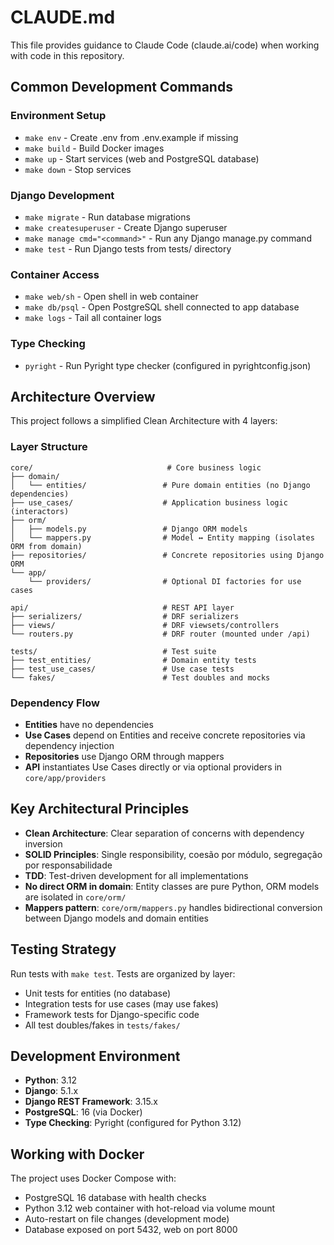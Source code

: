 # CLAUDE.md

This file provides guidance to Claude Code (claude.ai/code) when working with code in this repository.

## Common Development Commands

### Environment Setup
- `make env` - Create .env from .env.example if missing
- `make build` - Build Docker images
- `make up` - Start services (web and PostgreSQL database)
- `make down` - Stop services

### Django Development
- `make migrate` - Run database migrations
- `make createsuperuser` - Create Django superuser
- `make manage cmd="<command>"` - Run any Django manage.py command
- `make test` - Run Django tests from tests/ directory

### Container Access
- `make web/sh` - Open shell in web container
- `make db/psql` - Open PostgreSQL shell connected to app database
- `make logs` - Tail all container logs

### Type Checking
- `pyright` - Run Pyright type checker (configured in pyrightconfig.json)

## Architecture Overview

This project follows a simplified Clean Architecture with 4 layers:

### Layer Structure
```
core/                              # Core business logic
├── domain/
│   └── entities/                 # Pure domain entities (no Django dependencies)
├── use_cases/                    # Application business logic (interactors)
├── orm/
│   ├── models.py                 # Django ORM models
│   └── mappers.py                # Model ↔ Entity mapping (isolates ORM from domain)
├── repositories/                 # Concrete repositories using Django ORM
└── app/
    └── providers/                # Optional DI factories for use cases

api/                              # REST API layer
├── serializers/                  # DRF serializers
├── views/                        # DRF viewsets/controllers
└── routers.py                    # DRF router (mounted under /api)

tests/                            # Test suite
├── test_entities/                # Domain entity tests
├── test_use_cases/               # Use case tests
└── fakes/                        # Test doubles and mocks
```

### Dependency Flow
- **Entities** have no dependencies
- **Use Cases** depend on Entities and receive concrete repositories via dependency injection
- **Repositories** use Django ORM through mappers
- **API** instantiates Use Cases directly or via optional providers in `core/app/providers`

## Key Architectural Principles

- **Clean Architecture**: Clear separation of concerns with dependency inversion
- **SOLID Principles**: Single responsibility, coesão por módulo, segregação por responsabilidade
- **TDD**: Test-driven development for all implementations
- **No direct ORM in domain**: Entity classes are pure Python, ORM models are isolated in `core/orm/`
- **Mappers pattern**: `core/orm/mappers.py` handles bidirectional conversion between Django models and domain entities

## Testing Strategy

Run tests with `make test`. Tests are organized by layer:
- Unit tests for entities (no database)
- Integration tests for use cases (may use fakes)
- Framework tests for Django-specific code
- All test doubles/fakes in `tests/fakes/`

## Development Environment

- **Python**: 3.12
- **Django**: 5.1.x
- **Django REST Framework**: 3.15.x
- **PostgreSQL**: 16 (via Docker)
- **Type Checking**: Pyright (configured for Python 3.12)

## Working with Docker

The project uses Docker Compose with:
- PostgreSQL 16 database with health checks
- Python 3.12 web container with hot-reload via volume mount
- Auto-restart on file changes (development mode)
- Database exposed on port 5432, web on port 8000